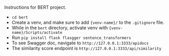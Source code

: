 Instructions for BERT project.

- `cd bert`
- Create a venv, and make sure to add `{venv-name}/` to the `.gitignore` file.
- While in the `bert` directory, activate venv with `{venv-name}/Scripts/activate` 
- Run `pip install flask flasgger sentence_transformers`
- To see Swagger doc, navigate to `http://127.0.0.1:3333/apidocs` 
- The similarity score endpoint is `http://127.0.0.1:3333/api/similarity`

